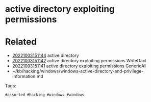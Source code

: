 # active directory  exploiting permissions

# Related

- [20221003151144](/zet/20221003151144/README.md) active directory 
- [20221003151142](/zet/20221003151142/README.md) active directory  exploiting permissions WriteDacl
- [20221003151141](/zet/20221003151141/README.md) active directory  exploiting permissions GenericAll
- ~/kb/hacking/windows/windows-active-directory-and-privilege-information.md

Tags:

    #assorted #hacking #windows #windows

